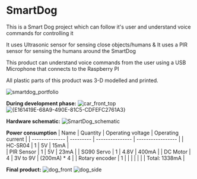 # SmartDog
This is a Smart Dog project which can follow it's user and understand voice commands for controlling it

It uses Ultrasonic sensor for sensing close objects/humans & It uses a PIR sensor for sensing the humans around the SmartDog

This product can understand voice commands from the user using a USB Microphone that connects to the Raspberry PI

All plastic parts of this product was 3-D modelled and printed.

![smartdog_portfolio](https://github.com/onurkankanli/SmartDog/assets/81397559/0d2e1692-5de0-4235-b3d3-2a1ff91e5152)

**During development phase:**
![car_front_top](https://github.com/user-attachments/assets/866525f3-909f-4b13-b532-e95d9913e508)
![{E161419E-68A9-490E-81C5-CDFEFC2761A3}](https://github.com/user-attachments/assets/811f30c5-de2b-48fa-ac48-7e5c6d3486ae)

**Hardware schematic:**
![SmartDog_schematic](https://github.com/user-attachments/assets/2b661dd8-e501-42ba-a137-3f36a5ea565f)

**Power consumption**
| Name           | Quantity  | Operating voltage | Operating current |
| -------------- | --------- | ---------------   | ----------------- |
| HC-SR04        | 1         |        5V         |       15mA        |  
| PIR Sensor     | 1         |        5V         |       23mA        |
| SG90 Servo     | 1         |       4.8V        |       400mA       |
| DC Motor       | 4         |     3V to 9V      |    (200mA) * 4    |
| Rotary encoder | 1         |                   |                   |
|                |           |                   |   Total: 1338mA   |

**Final product:**
![dog_front](https://github.com/user-attachments/assets/a7a70898-8565-4927-a0f3-ee1c6ef55125)
![dog_side](https://github.com/user-attachments/assets/621af241-ec59-40ee-a459-493b7456ad90)
